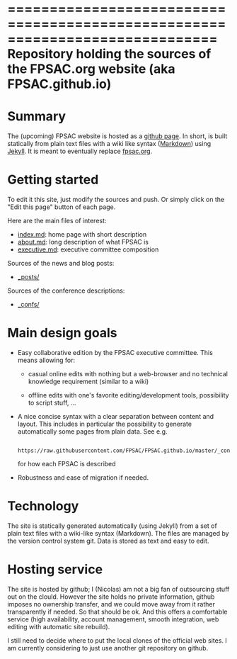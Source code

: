 =============================================================================
Repository holding the sources of the FPSAC.org website (aka FPSAC.github.io)
=============================================================================

# Summary

The (upcoming) FPSAC website is hosted as a
[github page](https://pages.github.com/).
In short, is built statically from
plain text files with a wiki like syntax
([Markdown](http://en.wikipedia.org/wiki/Markdown)) using
[Jekyll](http://jekyllrb.com/). It is meant to eventually replace
[fpsac.org](http://fpsac.org/).

# Getting started

To edit it this site, just modify the sources and push. Or simply
click on the "Edit this page" button of each page.

Here are the main files of interest:

- [index.md](index.md): home page with short description
- [about.md](about.md): long description of what FPSAC is
- [executive.md](executive.md): executive committee composition

Sources of the news and blog posts:

- [_posts/](_posts/)

Sources of the conference descriptions:

- [_confs/](_confs/)

# Main design goals

- Easy collaborative edition by the FPSAC executive committee. This
  means allowing for:

  - casual online edits with nothing but a web-browser and no
    technical knowledge requirement (similar to a wiki)

  - offline edits with one's favorite editing/development tools,
    possibility to script stuff, ...

- A nice concise syntax with a clear separation between content and
  layout. This includes in particular the possibility to generate
  automatically some pages from plain data. See e.g.

        https://raw.githubusercontent.com/FPSAC/FPSAC.github.io/master/_confs/15.md

  for how each FPSAC is described

- Robustness and ease of migration if needed.

# Technology

The site is statically generated automatically (using Jekyll) from a
set of plain text files with a wiki-like syntax (Markdown). The files
are managed by the version control system git. Data is stored as text
and easy to edit.

# Hosting service

The site is hosted by github; I (Nicolas) am not a big fan of
outsourcing stuff out on the clould. However the site holds no private
information, github imposes no ownership transfer, and we could move
away from it rather transparently if needed. So that should be ok. And
this offers a comfortable service (high availability, account
management, smooth integration, web editing with automatic site
rebuild).

I still need to decide where to put the local clones of the official
web sites. I am currently considering to just use another git
repository on github.
